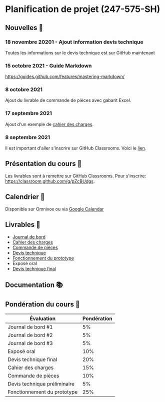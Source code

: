 # Planification de projet (247-575-SH)

## Nouvelles 📰

### 18 novembre 20201 - Ajout information devis technique
Toutes les informations sur le devis technique est sur GitHub maintenant

### 15 octobre 2021 - Guide Markdown
https://guides.github.com/features/mastering-markdown/
### 8 octobre 2021
Ajout du livrable de commande de pièces avec gabarit Excel.
### 17 septembre 2021
Ajout d'un exemple de [cahier des charges](cahier-des-charges/Cahier_des_charges_-_projet.pdf). 
### 8 septembre 2021
Il est important d'aller s'inscrire sur GitHub Classrooms. Voici le [lien](https://classroom.github.com/classrooms/62949176-247-575-sh-planification).

## Présentation du cours 👋

Les livrables sont à remettre sur GitHub Classrooms. Pour s'inscrire: https://classroom.github.com/g/pZcBUdgs.

## Calendrier 📅

Disponible sur Omnivox ou via [Google Calendar](https://calendar.google.com/calendar/u/0?cid=dTg2MG02MzRmZTQxcTdzaTdpOHN1a3V2NWNAZ3JvdXAuY2FsZW5kYXIuZ29vZ2xlLmNvbQ)

## Livrables 📝

* [Journal de bord](journal-de-bord/)
* [Cahier des charges](cahier-des-charges/)
* [Commande de pièces](commande-pieces/)
* [Devis technique](devis-technique/)
* [Fonctionnement du prototype](prototype/)
* Exposé oral
* [Devis technique final](devis-technique/)

## Documentation 📚

## Pondération du cours 💯

|Évaluation|Pondération|
|---|---|
| Journal de bord #1|5%|
| Journal de bord #2|5%|
| Journal de bord #3|5%|
| Exposé oral|10%|
| Devis technique final|20%|
| Cahier des charges|15%|
| Commande de pièces|10%|
| Devis technique préliminaire|5%|
| Fonctionnement du prototype|25%|
